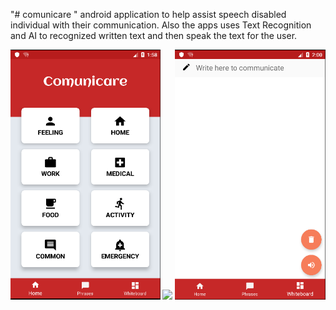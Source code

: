 "# comunicare " 
android application to help assist speech disabled individual with their communication. Also the apps uses Text Recognition and AI to recognized written text and then speak the text for the user.

<img src="images/comunicare1.PNG" height="400">
<img src="images/comunicare2.PNG" height="400">
<img src="images/comunicare3.PNG" height="400">

